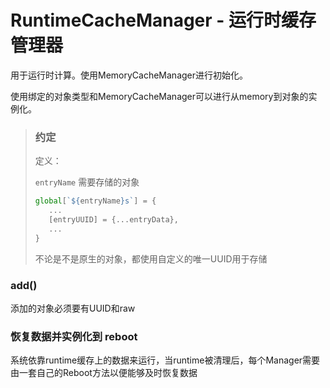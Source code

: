 # RuntimeCacheManager - 运行时缓存管理器

用于运行时计算。使用MemoryCacheManager进行初始化。

使用绑定的对象类型和MemoryCacheManager可以进行从memory到对象的实例化。

>### 约定
>
>定义：
>
>`entryName`		需要存储的对象
>
>```javascript
>global[`${entryName}s`] = {
>    ...
>    [entryUUID] = {...entryData},
>    ...
>}
>```
>
>不论是不是原生的对象，都使用自定义的唯一UUID用于存储

### add()

添加的对象必须要有UUID和raw



### 恢复数据并实例化到 reboot

系统依靠runtime缓存上的数据来运行，当runtime被清理后，每个Manager需要由一套自己的Reboot方法以便能够及时恢复数据